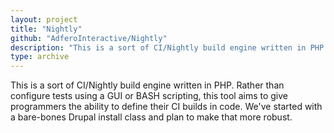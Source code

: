 ```yaml
---
layout: project
title: "Nightly"
github: "AdferoInteractive/Nightly"
description: "This is a sort of CI/Nightly build engine written in PHP."
type: archive
---
```


This is a sort of CI/Nightly build engine written in PHP. Rather than configure tests using a GUI or BASH scripting, this tool aims to give programmers the ability to define their CI builds in code. We've started with a bare-bones Drupal install class and plan to make that more robust.
